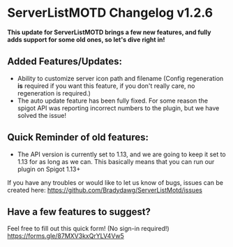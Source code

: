 # ServerListMOTD Changelog v1.2.6
**This update for ServerListMOTD brings a few new features, and fully adds support for some old ones, so let's dive right in!**

## Added Features/Updates:
- Ability to customize server icon path and filename (Config regeneration **is** required if you want this feature, if you don't really care, no regeneration is required.)
- The auto update feature has been fully fixed. For some reason the spigot API was reporting incorrect numbers to the plugin, but we have solved the issue!

## Quick Reminder of old features:
- The API version is currently set to 1.13, and we are going to keep it set to 1.13 for as long as we can. This basically means that you can run our plugin on Spigot 1.13+

If you have any troubles or would like to let us know of bugs, issues can be created here: https://github.com/Bradydawg/ServerListMotd/issues

## Have a few features to suggest?
Feel free to fill out this quick form! (No sign-in required!)
https://forms.gle/87MXV3kxQrYLV4Vw5
